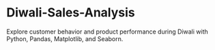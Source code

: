 # Diwali-Sales-Analysis
Explore customer behavior and product performance during Diwali with Python, Pandas, Matplotlib, and Seaborn.

